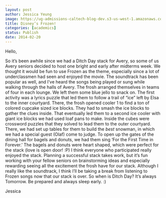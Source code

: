 ```yaml
---
layout: post
author: Jessica Yeung
image: https://ug-admissions-caltech-blog-dev.s3-us-west-1.amazonaws.com/old_pictures/caltech_as_it_happens/6a0105349b8251970b01a5116f02aa970c.jpg
title: Disney’s Frozen!
categories: [academics]
status: Publish
date: 2014-02-20
---
```



Hello,

So it’s been awhile since we had a Ditch Day stack for Avery, so some of us Avery seniors decided to host one bright and early after midterms week. We thought it would be fun to use Frozen as the theme, especially since a lot of underclassmen had seen and enjoyed the movie. The soundtrack has been popular as well, and I’ve heard the songs being played or sung while walking through the halls of Avery. The frosh arranged themselves in teams of four in each lounge. We left them some blue jello to snack on. The first activity was a lyrics puzzle that led them to follow a trail of “ice” left by Elsa to the inner courtyard. There, the frosh opened cooler 1 to find a ton of colored cupcake sized ice blocks. They had to smash the ice blocks to gather the clues inside. That eventually led them to a second ice cooler with giant ice blocks we had used loaf pans to make. Inside the cubes were crossword puzzles that they solved to lead them to the outer courtyard. There, we had set up tables for them to build the *best* snowman, in which we had a special guest (Olaf) come to judge. To open up the gates of the dining hall for bagels and donuts, we had them sing ‘For the First Time in Forever.’ The bagels and donuts were heart shaped, which were perfect for the stack (love is open door! :P) I think everyone who participated really enjoyed the stack. Planning a successful stack takes work, but it’s fun working with your fellow seniors on brainstorming ideas and especially rewarding seeing all the excitement the frosh have for our stack. Although I really like the soundtrack, I think I’ll be taking a break from listening to Frozen songs now that our stack is over. So when is Ditch Day? It’s always Tomorrow. Be prepared and always sleep early. :)

Jessica

